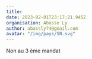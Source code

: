 ```yaml
---
title: 
date: 2023-02-01T23:17:21.945Z
organisation: Abasse Ly
author: abassly74@gmail.com
avatar: "/img/pays/SN.svg"
---
```


Non au 3 ème mandat